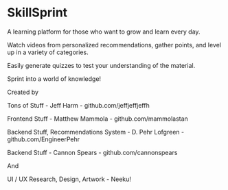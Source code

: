 # SkillSprint

A learning platform for those who want to grow and learn every day.

Watch videos from personalized recommendations, gather points, and level up in a variety of categories.

Easily generate quizzes to test your understanding of the material.

Sprint into a world of knowledge!

Created by

Tons of Stuff - Jeff Harm - github.com/jeffjeffjeffh

Frontend Stuff - Matthew Mammola - github.com/mammolastan

Backend Stuff, Recommendations System - D. Pehr Lofgreen - github.com/EngineerPehr

Backend Stuff - Cannon Spears - github.com/cannonspears

And

UI / UX Research, Design, Artwork - Neeku!
